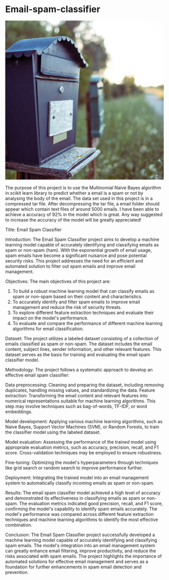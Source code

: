 # Email-spam-classifier


![Intro Image](Spam.jpg)

The purpose of this project is to use the Multinomial Naive Bayes algorithm in scikit learn library to predict whether a email is a spam or not by analysing the body of the email. The data set used in this project is in a compressed tar file. After decompressing the tar file, a email folder should appear which contain text files of around 5000 emails. I have been able to achieve a accuracy of 92% in the model which is great. Any way suggested to increase the accuracy of the model will be greatly appreciated!

Title: Email Spam Classifier

Introduction:
The Email Spam Classifier project aims to develop a machine learning model capable of accurately identifying and classifying emails as spam or non-spam (ham). With the exponential growth of email usage, spam emails have become a significant nuisance and pose potential security risks. This project addresses the need for an efficient and automated solution to filter out spam emails and improve email management.

Objectives:
The main objectives of this project are:

1. To build a robust machine learning model that can classify emails as spam or non-spam based on their content and characteristics.
2. To accurately identify and filter spam emails to improve email management and reduce the risk of security threats.
3. To explore different feature extraction techniques and evaluate their impact on the model's performance.
4. To evaluate and compare the performance of different machine learning algorithms for email classification.

Dataset:
The project utilizes a labeled dataset consisting of a collection of emails classified as spam or non-spam. The dataset includes the email content, subject lines, sender information, and other relevant features. This dataset serves as the basis for training and evaluating the email spam classifier model.

Methodology:
The project follows a systematic approach to develop an effective email spam classifier:

Data preprocessing: Cleaning and preparing the dataset, including removing duplicates, handling missing values, and standardizing the data.
Feature extraction: Transforming the email content and relevant features into numerical representations suitable for machine learning algorithms. This step may involve techniques such as bag-of-words, TF-IDF, or word embeddings.

Model development: Applying various machine learning algorithms, such as Naive Bayes, Support Vector Machines (SVM), or Random Forests, to train the classifier model using the labeled dataset.

Model evaluation: Assessing the performance of the trained model using appropriate evaluation metrics, such as accuracy, precision, recall, and F1 score. Cross-validation techniques may be employed to ensure robustness.

Fine-tuning: Optimizing the model's hyperparameters through techniques like grid search or random search to improve performance further.

Deployment: Integrating the trained model into an email management system to automatically classify incoming emails as spam or non-spam.

Results:
The email spam classifier model achieved a high level of accuracy and demonstrated its effectiveness in classifying emails as spam or non-spam. The evaluation metrics indicated good precision, recall, and F1 score, confirming the model's capability to identify spam emails accurately. The model's performance was compared across different feature extraction techniques and machine learning algorithms to identify the most effective combination.

Conclusion:
The Email Spam Classifier project successfully developed a machine learning model capable of accurately identifying and classifying spam emails. The model's integration into an email management system can greatly enhance email filtering, improve productivity, and reduce the risks associated with spam emails. The project highlights the importance of automated solutions for effective email management and serves as a foundation for further enhancements in spam email detection and prevention.